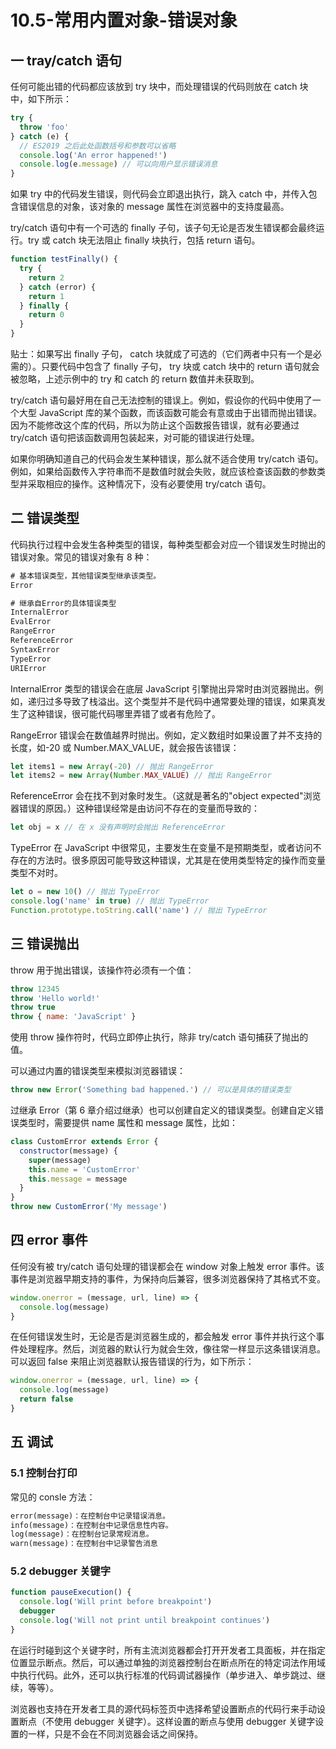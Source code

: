 # 10.5-常用内置对象-错误对象

## 一 tray/catch 语句

任何可能出错的代码都应该放到 try 块中，而处理错误的代码则放在 catch 块中，如下所示：

```js
try {
  throw 'foo'
} catch (e) {
  // ES2019 之后此处函数括号和参数可以省略
  console.log('An error happened!')
  console.log(e.message) // 可以向用户显示错误消息
}
```

如果 try 中的代码发生错误，则代码会立即退出执行，跳入 catch 中，并传入包含错误信息的对象，该对象的 message 属性在浏览器中的支持度最高。

try/catch 语句中有一个可选的 finally 子句，该子句无论是否发生错误都会最终运行。try 或 catch 块无法阻止 finally 块执行，包括 return 语句。

```js
function testFinally() {
  try {
    return 2
  } catch (error) {
    return 1
  } finally {
    return 0
  }
}
```

贴士：如果写出 finally 子句， catch 块就成了可选的（它们两者中只有一个是必需的）。只要代码中包含了 finally 子句， try 块或 catch 块中的 return 语句就会被忽略，上述示例中的 try 和 catch 的 return 数值并未获取到。

try/catch 语句最好用在自己无法控制的错误上。例如，假设你的代码中使用了一个大型 JavaScript 库的某个函数，而该函数可能会有意或由于出错而抛出错误。因为不能修改这个库的代码，所以为防止这个函数报告错误，就有必要通过 try/catch 语句把该函数调用包装起来，对可能的错误进行处理。

如果你明确知道自己的代码会发生某种错误，那么就不适合使用 try/catch 语句。例如，如果给函数传入字符串而不是数值时就会失败，就应该检查该函数的参数类型并采取相应的操作。这种情况下，没有必要使用 try/catch 语句。

## 二 错误类型

代码执行过程中会发生各种类型的错误，每种类型都会对应一个错误发生时抛出的错误对象。常见的错误对象有 8 种：

```txt
# 基本错误类型，其他错误类型继承该类型。
Error

# 继承自Error的具体错误类型
InternalError
EvalError
RangeError
ReferenceError
SyntaxError
TypeError
URIError
```

InternalError 类型的错误会在底层 JavaScript 引擎抛出异常时由浏览器抛出。例如，递归过多导致了栈溢出。这个类型并不是代码中通常要处理的错误，如果真发生了这种错误，很可能代码哪里弄错了或者有危险了。

RangeError 错误会在数值越界时抛出。例如，定义数组时如果设置了并不支持的长度，如-20 或 Number.MAX_VALUE，就会报告该错误：

```js
let items1 = new Array(-20) // 抛出 RangeError
let items2 = new Array(Number.MAX_VALUE) // 抛出 RangeError
```

ReferenceError 会在找不到对象时发生。（这就是著名的"object expected"浏览器错误的原因。）这种错误经常是由访问不存在的变量而导致的：

```js
let obj = x // 在 x 没有声明时会抛出 ReferenceError
```

TypeError 在 JavaScript 中很常见，主要发生在变量不是预期类型，或者访问不存在的方法时。很多原因可能导致这种错误，尤其是在使用类型特定的操作而变量类型不对时。

```js
let o = new 10() // 抛出 TypeError
console.log('name' in true) // 抛出 TypeError
Function.prototype.toString.call('name') // 抛出 TypeError
```

## 三 错误抛出

throw 用于抛出错误，该操作符必须有一个值：

```js
throw 12345
throw 'Hello world!'
throw true
throw { name: 'JavaScript' }
```

使用 throw 操作符时，代码立即停止执行，除非 try/catch 语句捕获了抛出的值。

可以通过内置的错误类型来模拟浏览器错误：

```js
throw new Error('Something bad happened.') // 可以是具体的错误类型
```

过继承 Error（第 6 章介绍过继承）也可以创建自定义的错误类型。创建自定义错误类型时，需要提供 name 属性和 message 属性，比如：

```js
class CustomError extends Error {
  constructor(message) {
    super(message)
    this.name = 'CustomError'
    this.message = message
  }
}
throw new CustomError('My message')
```

## 四 error 事件

任何没有被 try/catch 语句处理的错误都会在 window 对象上触发 error 事件。该事件是浏览器早期支持的事件，为保持向后兼容，很多浏览器保持了其格式不变。

```js
window.onerror = (message, url, line) => {
  console.log(message)
}
```

在任何错误发生时，无论是否是浏览器生成的，都会触发 error 事件并执行这个事件处理程序。然后，浏览器的默认行为就会生效，像往常一样显示这条错误消息。可以返回 false 来阻止浏览器默认报告错误的行为，如下所示：

```js
window.onerror = (message, url, line) => {
  console.log(message)
  return false
}
```

## 五 调试

### 5.1 控制台打印

常见的 consle 方法：

```txt
error(message)：在控制台中记录错误消息。
info(message)：在控制台中记录信息性内容。
log(message)：在控制台记录常规消息。
warn(message)：在控制台中记录警告消息
```

### 5.2 debugger 关键字

```js
function pauseExecution() {
  console.log('Will print before breakpoint')
  debugger
  console.log('Will not print until breakpoint continues')
}
```

在运行时碰到这个关键字时，所有主流浏览器都会打开开发者工具面板，并在指定位置显示断点。然后，可以通过单独的浏览器控制台在断点所在的特定词法作用域中执行代码。此外，还可以执行标准的代码调试器操作（单步进入、单步跳过、继续，等等）。

浏览器也支持在开发者工具的源代码标签页中选择希望设置断点的代码行来手动设置断点（不使用 debugger 关键字）。这样设置的断点与使用 debugger 关键字设置的一样，只是不会在不同浏览器会话之间保持。
